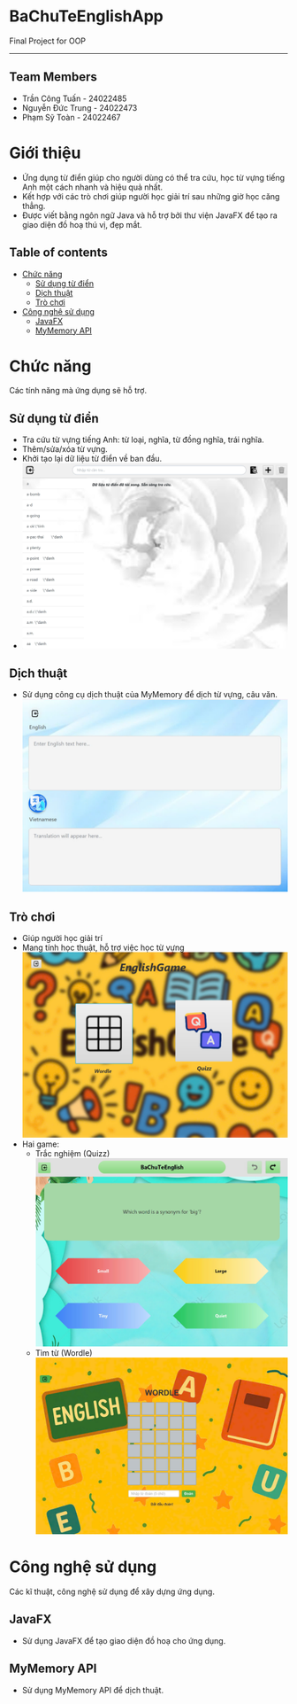 # BaChuTeEnglishApp

Final Project for OOP
<hr>


## Team Members
- Trần Công Tuấn - 24022485
- Nguyễn Đức Trung - 24022473
- Phạm Sỹ Toàn - 24022467

# Giới thiệu
- Ứng dụng từ điển giúp cho người dùng có thể tra cứu, học từ vựng tiếng Anh một cách nhanh và hiệu quả nhất.
- Kết hợp với các trò chơi giúp người học giải trí sau những giờ học căng thẳng.
- Được viết bằng ngôn ngữ Java và hỗ trợ bởi thư viện JavaFX để tạo ra giao diện đồ hoạ thú vị, đẹp mắt.

## Table of contents
- [Chức năng](#Chức-năng)
    - [Sử dụng từ điển](#Sử-dụng-từ-điển)
    - [Dịch thuật](#Dịch-thuật)
    - [Trò chơi](#Trò-chơi)
- [Công nghệ sử dụng](#Công-nghệ-sử-dụng)
    - [JavaFX](#JavaFX)
    - [MyMemory API](#)

# Chức năng
Các tính năng mà ứng dụng sẽ hỗ trợ.
## Sử dụng từ điển
- Tra cứu từ vựng tiếng Anh: từ loại, nghĩa, từ đồng nghĩa, trái nghĩa.
- Thêm/sửa/xóa từ vựng.
- Khởi tạo lại dữ liệu từ điển về ban đầu.
- ![](Dictionary/src/main/resources/picture/Demo/z6573236504877_9b6bb28cbaa7e0323bcf82c4fc5fe8ee.jpg)

## Dịch thuật
- Sử dụng công cụ dịch thuật của MyMemory để dịch từ vựng, câu văn.
  ![](Dictionary/src/main/resources/picture/Demo/z6573235145178_e68fa02aab6ec34a7ba82dc73dda9586.jpg)

## Trò chơi
- Giúp người học giải trí
- Mang tính học thuật, hỗ trợ việc học từ vựng
  ![](Dictionary/src/main/resources/picture/Demo/z6573239373482_64864471e360b6eae113ccbab52c135d.jpg)
- Hai game:
    * Trắc nghiệm (Quizz)
      ![](Dictionary/src/main/resources/picture/Demo/z6573241186558_7936cb07083fd29110ccb501674cce74.jpg)
    * Tìm từ (Wordle)
      ![](Dictionary/src/main/resources/picture/Demo/z6573240127698_b34d2b129ec2daab1191c29be05e81c0.jpg)
    


# Công nghệ sử dụng
Các kĩ thuật, công nghệ sử dụng để xây dựng ứng dụng.

## JavaFX
- Sử dụng JavaFX để tạo giao diện đồ hoạ cho ứng dụng.
## MyMemory API
- Sử dụng MyMemory API để dịch thuật.
